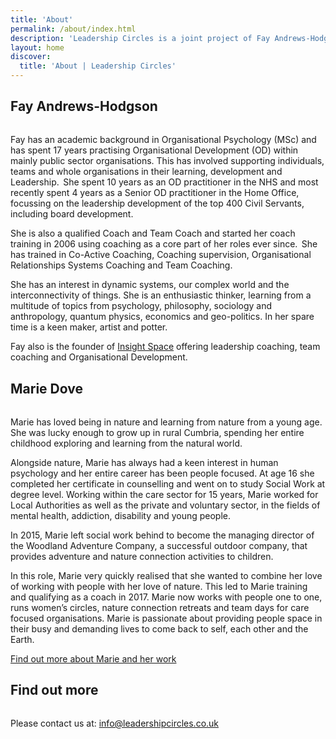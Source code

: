 ```yaml
---
title: 'About'
permalink: /about/index.html
description: 'Leadership Circles is a joint project of Fay Andrews-Hodgson & Marie Dove.'
layout: home
discover:
  title: 'About | Leadership Circles'
---
```


<article class="full | wrapper cover-image cover-image-nepal">
  <div class="section__inner region">
    <h2 style="margin-bottom: 2rem;">Fay Andrews-Hodgson</h2>
  </div>
</article>

Fay has an academic background in Organisational Psychology (MSc) and has spent 17 years practising Organisational Development (OD) within mainly public sector organisations. This has involved supporting individuals, teams and whole organisations in their learning, development and Leadership.  She spent 10 years as an OD practitioner in the NHS and most recently spent 4 years as a Senior OD practitioner in the Home Office, focussing on the leadership development of the top 400 Civil Servants, including board development.

She is also a qualified Coach and Team Coach and started her coach training in 2006 using coaching as a core part of her roles ever since.  She has trained in Co-Active Coaching, Coaching supervision, Organisational Relationships Systems Coaching and Team Coaching.

She has an interest in dynamic systems, our complex world and the interconnectivity of things. She is an enthusiastic thinker, learning from a multitude of topics from psychology, philosophy, sociology and anthropology, quantum physics, economics and geo-politics. In her spare time is a keen maker, artist and potter.

Fay also is the founder of [Insight Space](https://insightspace.co.uk) offering leadership coaching, team coaching and Organisational Development.

<article class="full | wrapper cover-image cover-image-nepal">
  <div class="section__inner region">
    <h2 style="margin-bottom: 2rem;">Marie Dove</h2>
  </div>
</article>

Marie has loved being in nature and learning from nature from a young age. She was lucky enough to grow up in rural Cumbria, spending her entire childhood exploring and learning from the natural world.

Alongside nature, Marie has always had a keen interest in human psychology and her entire career has been people focused. At age 16 she completed her certificate in counselling and went on to study Social Work at degree level. Working within the care sector for 15 years, Marie worked for Local Authorities as well as the private and voluntary sector, in the fields of mental health, addiction, disability and young people.

In 2015, Marie left social work behind to become the managing director of the Woodland Adventure Company, a successful outdoor company, that provides adventure and nature connection activities to children.

In this role, Marie very quickly realised that she wanted to combine her love of working with people with her love of nature. This led to Marie training and qualifying as a coach in 2017. Marie now works with people one to one, runs women’s circles, nature connection retreats and team days for care focused organisations. Marie is passionate about providing people space in their busy and demanding lives to come back to self, each other and the Earth.

[Find out more about Marie and her work](https://mariedove.co.uk)

<article class="full | wrapper cover-image cover-image-nepal">
  <div class="section__inner region">
    <h2 style="margin-bottom: 2rem;">Find out more</h2>
      <p>
        Please contact us at: <a href="mailto:info@leadershipcircles.co.uk">info@leadershipcircles.co.uk</a>
      </p>
  </div>
</article>
